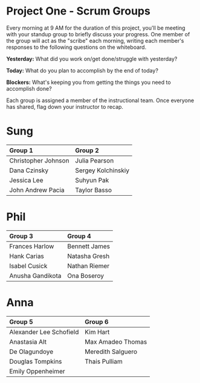 # Project One - Scrum Groups

Every morning at 9 AM for the duration of this project, you'll be meeting with your standup group to briefly discuss your progress. One member of the group will act as the "scribe" each morning, writing each member's responses to the following questions on the whiteboard.

**Yesterday:** What did you work on/get done/struggle with yesterday?

**Today:** What do you plan to accomplish by the end of today?

**Blockers:** What's keeping you from getting the things you need to accomplish done?

Each group is assigned a member of the instructional team. Once everyone has shared, flag down your instructor to recap.

# Sung 
Group 1         | Group 2
:--             | :--
Christopher Johnson | Julia Pearson
Dana Czinsky | Sergey Kolchinskiy
Jessica Lee | Suhyun Pak
John Andrew Pacia | Taylor Basso     

# Phil
Group 3                  | Group 4
:--                      | :--
Frances Harlow | Bennett James
Hank Carias | Natasha Gresh
Isabel Cusick | Nathan Riemer
Anusha Gandikota  | Ona Boseroy


# Anna
Group 5          | Group 6
:--              |:--
Alexander Lee Schofield | Kim Hart
Anastasia Alt | Max Amadeo Thomas
De Olagundoye | Meredith Salguero
Douglas Tompkins | Thais Pulliam
Emily Oppenheimer | 
